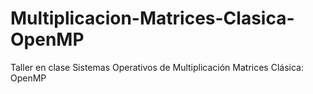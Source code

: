 # Multiplicacion-Matrices-Clasica-OpenMP
Taller en clase Sistemas Operativos de Multiplicación Matrices Clásica: OpenMP
